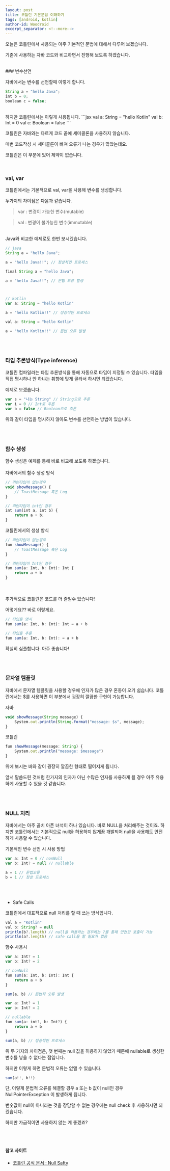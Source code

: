 ```yaml
---
layout: post
title: 코틀린 기본문법 이해하기
tags: [android, kotlin]
author-id: Woodroid
excerpt_separator: <!--more-->
---
```


오늘은 코틀린에서 사용되는 아주 기본적인 문법에 대해서 다루어 보겠습니다.

기존에 사용하는 자바 코드와 비교하면서 진행해 보도록 하겠습니다.
<!--more-->

<br>
### 변수선언

자바에서는 변수를 선언할때 이렇게 합니다.
```jsx
String a = "hello Java";
int b = 0;
boolean c = false;
```
<br>
하지만 코틀린에서는 이렇게 사용됩니다.
```jsx
val a: String = "hello Kotlin"
val b: Int = 0
val c: Boolean = false
```

코틀린은 자바와는 다르게 코드 끝에 세미콜론을 사용하지 않습니다.

매번 코드작성 시 세미콜른이 빠져 오류가 나는 경우가 많았는데요.

코틀린은 이 부분에 있어 제약이 없습니다.

<br>

### val, var
코틀린에서는 기본적으로 val, var을 사용해 변수를 생성합니다.

두가지의 차이점은 다음과 같습니다.

>var : 변경이 가능한 변수(mutable)

>val : 변경이 불가능한 변수(immutable)

<br>
Java와 비교한 예제로도 한번 보시겠습니다.

```jsx
// java
String a = "hello Java";

a = "hello Java!!"; // 정상적인 프로세스

final String a = "hello Java";

a = "hello Java!!"; // 문법 오류 발생



// kotlin
var a: String = "hello Kotlin"

a = "hello Kotlin!!" // 정상적인 프로세스

val a: String = "hello Kotlin"

a = "hello Kotlin!!" // 문법 오류 발생
```

<br><br>
### 타입 추론방식(Type inference)

코틀린 컴파일러는 타입 추론방식을 통해 자동으로 타입이 지정될 수 있습니다.
타입을 직접 명시하나 안 하냐는 취향에 맞게 골라서 하시면 되겠습니다.

예제로 보겠습니다.

```jsx
var s = "나는 String" // String으로 추론
var i = 0 // Int로 추론
var b = false // Boolean으로 추론
```

위와 같이 타입을 명시하지 않아도 변수를 선언하는 방법이 있습니다.

<br><br>
### 함수 생성

함수 생성은 예제를 통해 바로 비교해 보도록 하겠습니다.
<br><br>
자바에서의 함수 생성 방식

```jsx
// 리턴타입이 없는경우
void showMessage() {
    // ToastMessage 혹은 Log
}

// 리턴타입이 int인 경우
int sum(int a, int b) {
    return a + b;
}
```

코틀린에서의 생성 방식

```jsx
// 리턴타입이 없는경우
fun showMessage() {
    // ToastMessage 혹은 Log
}

// 리턴타입이 Int인 경우
fun sum(a: Int, b: Int): Int {
    return a + b
}
```

<br><br>
추가적으로 코틀린은 코드를 더 줄일수 있습니다!

어떻게요?? 바로 이렇게요.

```jsx
// 타입을 명시
fun sum(a: Int, b: Int): Int = a + b

// 타입을 추론
fun sum(a: Int, b: Int): = a + b
```
확실히 심플합니다. 아주 좋습니다!


<br><br>
### 문자열 템플릿

자바에서 문자열 템플릿을 사용할 경우에 인자가 많은 경우 혼동이 오기 쉽습니다.
코틀린에서는 $를 사용하면 이 부분에서 굉장히 깔끔한 구현이 가능합니다.

자바
```jsx
void showMessage(String message) {
    System.out.println(String.format("message: $s", message);
}
```

코틀린
```jsx
fun showMessage(message: String) {
    System.out.println("message: $message")
}
```

위에 보시는 바와 같이 굉장히 깔끔한 형태로 떨어지게 됩니다.

앞서 말씀드린 것처럼 한가지의 인자가 아닌 수많은 인자를 사용하게 될 경우 아주 유용하게 사용할 수 있을 것 같습니다.


<br><br>
### NULL 처리

자바에서는 아주 골치 아픈 녀석이 하나 있습니다. 바로 NULL을 처리해주는 것이죠.
하지만 코틀린에서는 기본적으로 null을 허용하지 않게끔 개발되어 null을 사용해도 안전하게 사용할 수 있습니다.

기본적인 변수 선언 시 사용 방법
```jsx
var a: Int = 0 // nonNull
var b: Int? = null // nullable

a = 1 // 문법오류
b = 1 // 정상 프로세스
```
<br><br>
* Safe Calls

코틀린에서 대표적으로 null 처리를 할 때 쓰는 방식입니다.


```jsx
val a = "Kotlin"
val b: String? = null
println(b?.length) // null을 허용하는 경우에는 ?를 통해 안전한 호출이 가능
println(a?.length) // safe call을 할 필요가 없음
```

함수 사용시
```jsx
var a: Int? = 1
var b: Int? = 2

// nonNull
fun sum(a: Int, b: Int): Int {
    return a + b
}

sum(a, b) // 문법적 오류 발생
```

```jsx
var a: Int? = 1
var b: Int? = 2

// nullable
fun sum(a: int?, b: Int?) {
    return a + b
}

sum(a, b) // 정상적인 프로세스
```
위 두 가지의 차이점은, 첫 번째는 null 값을 허용하지 않았기 때문에 nullable로 생성한 변수를 넣을 수 없다는 점입니다.

하지만 이렇게 하면 문법적 오류는 없앨 수 있습니다.
```jsx
sum(a!!, b!!)
```
단, 이렇게 문법적 오류를 해결할 경우 a 또는 b 값이 null인 경우 NullPointerException 이 발생하게 됩니다.

변숫값이 null이 아니라는 것을 장담할 수 없는 경우에는 null check 후 사용하시면 되겠습니다.

하지만 가급적이면 사용하지 않는 게 좋겠죠?

<br><br>
#### 참고 사이트

* <a href="https://kotlinlang.org/docs/reference/null-safety.html">코틀린 공식 문서 : Null Safty</a>

<br><br><br><br>